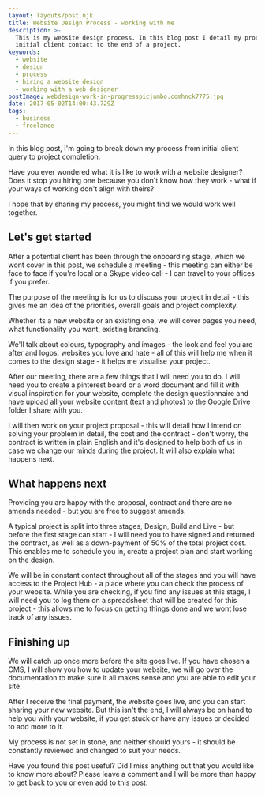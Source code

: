 ```yaml
---
layout: layouts/post.njk
title: Website Design Process - working with me
description: >-
  This is my website design process. In this blog post I detail my process from
  initial client contact to the end of a project.
keywords:
  - website
  - design
  - process
  - hiring a website design
  - working with a web designer
postImage: webdesign-work-in-progresspicjumbo.comhnck7775.jpg
date: 2017-05-02T14:00:43.729Z
tags:
  - business
  - freelance
---
```

In this blog post, I'm going to break down my process from initial client query to project completion.

Have you ever wondered what it is like to work with a website designer? Does it stop you hiring one because you don't know how they work - what if your ways of working don't align with theirs?

I hope that by sharing my process, you might find we would work well together.

## Let's get started

After a potential client has been through the onboarding stage, which we wont cover in this post, we schedule a meeting - this meeting can either be face to face if you're local or a Skype video call - I can travel to your offices if you prefer.

The purpose of the meeting is for us to discuss your project in detail - this gives me an idea of the priorities, overall goals and project complexity.

Whether its a new website or an existing one, we will cover pages you need, what functionality you want, existing branding.

We'll talk about colours, typography and images - the look and feel you are after and logos, websites you love and hate - all of this will help me when it comes to the design stage - it helps me visualise your project.

After our meeting, there are a few things that I will need you to do. I will need you to create a pinterest board or a word document and fill it with visual inspiration for your website, complete the design questionnaire and have upload all your website content (text and photos) to the Google Drive folder I share with you.

I will then work on your project proposal - this will detail how I intend on solving your problem in detail, the cost and the contract - don't worry, the contract is written in plain English and it's designed to help both of us in case we change our minds during the project. It will also explain what happens next.

## What happens next
Providing you are happy with the proposal, contract and there are no amends needed - but you are free to suggest amends.

A typical project is split into three stages, Design, Build and Live - but before the first stage can start - I will need you to have signed and returned the contract, as well as a down-payment of 50% of the total project cost. This enables me to schedule you in, create a project plan and start working on the design.

We will be in constant contact throughout all of the stages and you will have access to the Project Hub - a place where you can check the process of your website. While you are checking, if you find any issues at this stage, I will need you to log them on a spreadsheet that will be created for this project - this allows me to focus on getting things done and we wont lose track of any issues.

## Finishing up
We will catch up once more before the site goes live. If you have chosen a CMS, I will show you how to update your website, we will go over the documentation to make sure it all makes sense and you are able to edit your site.

After I receive the final payment, the website goes live, and you can start sharing your new website. But this isn't the end, I will always be on hand to help you with your website, if you get stuck or have any issues or decided to add more to it.

My process is not set in stone, and neither should yours - it should be constantly reviewed and changed to suit your needs.

Have you found this post useful? Did I miss anything out that you would like to know more about? Please leave a comment and I will be more than happy to get back to you or even add to this post.
